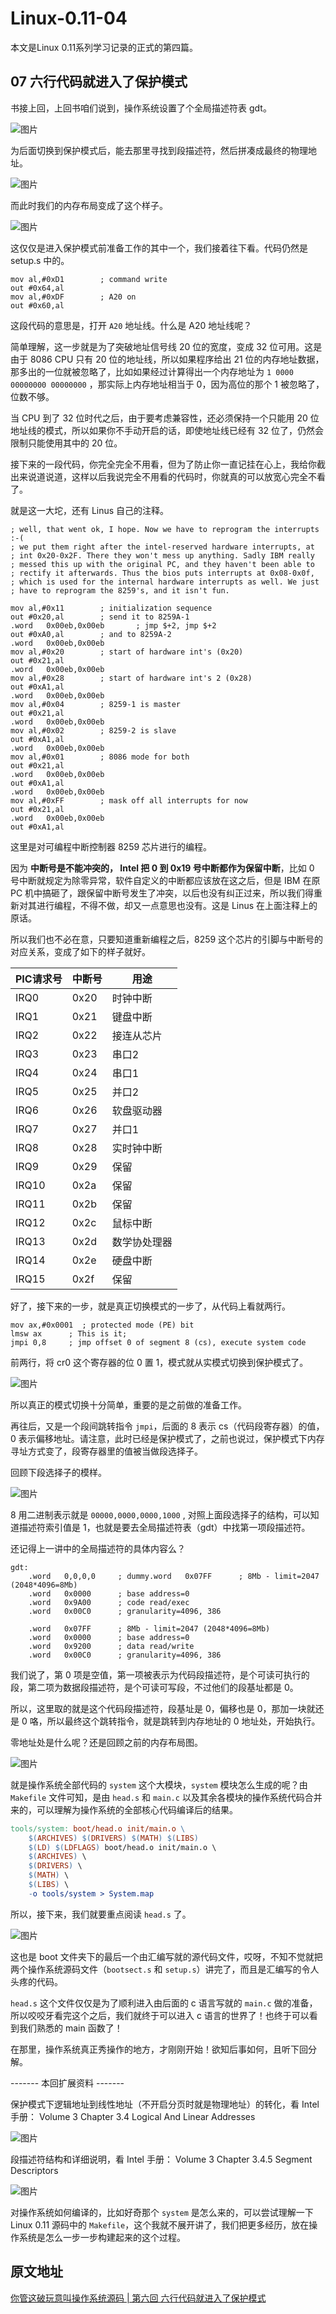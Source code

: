 # Linux-0.11-04


本文是Linux 0.11系列学习记录的正式的第四篇。

<!--more-->

## 07 六行代码就进入了保护模式

书接上回，上回书咱们说到，操作系统设置了个全局描述符表 gdt。

![图片](https://cdn.jsdelivr.net/gh/AlexsanderShaw/BlogImages@main/img/202112200955325)

为后面切换到保护模式后，能去那里寻找到段描述符，然后拼凑成最终的物理地址。

![图片](https://cdn.jsdelivr.net/gh/AlexsanderShaw/BlogImages@main/img/202112200955222)

而此时我们的内存布局变成了这个样子。

![图片](https://cdn.jsdelivr.net/gh/AlexsanderShaw/BlogImages@main/img/202112200955809)

这仅仅是进入保护模式前准备工作的其中一个，我们接着往下看。代码仍然是 setup.s 中的。

```assembly
mov al,#0xD1        ; command write
out #0x64,al
mov al,#0xDF        ; A20 on
out #0x60,al
```


这段代码的意思是，打开 `A20` 地址线。什么是 A20 地址线呢？

简单理解，这一步就是为了突破地址信号线 20 位的宽度，变成 32 位可用。这是由于 8086 CPU 只有 20 位的地址线，所以如果程序给出 21 位的内存地址数据，那多出的一位就被忽略了，比如如果经过计算得出一个内存地址为 `1 0000 00000000 00000000` ，那实际上内存地址相当于 0，因为高位的那个 1 被忽略了，位数不够。

当 CPU 到了 32 位时代之后，由于要考虑兼容性，还必须保持一个只能用 20 位地址线的模式，所以如果你不手动开启的话，即使地址线已经有 32 位了，仍然会限制只能使用其中的 20 位。

接下来的一段代码，你完全完全不用看，但为了防止你一直记挂在心上，我给你截出来说道说道，这样以后我说完全不用看的代码时，你就真的可以放宽心完全不看了。

就是这一大坨，还有 Linus 自己的注释。


```assembly
; well, that went ok, I hope. Now we have to reprogram the interrupts :-(
; we put them right after the intel-reserved hardware interrupts, at
; int 0x20-0x2F. There they won't mess up anything. Sadly IBM really
; messed this up with the original PC, and they haven't been able to
; rectify it afterwards. Thus the bios puts interrupts at 0x08-0x0f,
; which is used for the internal hardware interrupts as well. We just
; have to reprogram the 8259's, and it isn't fun.

mov al,#0x11        ; initialization sequence
out #0x20,al        ; send it to 8259A-1
.word   0x00eb,0x00eb       ; jmp $+2, jmp $+2
out #0xA0,al        ; and to 8259A-2
.word   0x00eb,0x00eb
mov al,#0x20        ; start of hardware int's (0x20)
out #0x21,al
.word   0x00eb,0x00eb
mov al,#0x28        ; start of hardware int's 2 (0x28)
out #0xA1,al
.word   0x00eb,0x00eb
mov al,#0x04        ; 8259-1 is master
out #0x21,al
.word   0x00eb,0x00eb
mov al,#0x02        ; 8259-2 is slave
out #0xA1,al
.word   0x00eb,0x00eb
mov al,#0x01        ; 8086 mode for both
out #0x21,al
.word   0x00eb,0x00eb
out #0xA1,al
.word   0x00eb,0x00eb
mov al,#0xFF        ; mask off all interrupts for now
out #0x21,al
.word   0x00eb,0x00eb
out #0xA1,al
```
这里是对可编程中断控制器 8259 芯片进行的编程。

因为 **中断号是不能冲突的， Intel 把 0 到 0x19 号中断都作为保留中断**，比如 0 号中断就规定为除零异常，软件自定义的中断都应该放在这之后，但是 IBM 在原 PC 机中搞砸了，跟保留中断号发生了冲突，以后也没有纠正过来，所以我们得重新对其进行编程，不得不做，却又一点意思也没有。这是 Linus 在上面注释上的原话。

所以我们也不必在意，只要知道重新编程之后，8259 这个芯片的引脚与中断号的对应关系，变成了如下的样子就好。

| PIC请求号 | 中断号 | 用途         |
| --------- | ------ | ------------ |
| IRQ0      | 0x20   | 时钟中断     |
| IRQ1      | 0x21   | 键盘中断     |
| IRQ2      | 0x22   | 接连从芯片   |
| IRQ3      | 0x23   | 串口2        |
| IRQ4      | 0x24   | 串口1        |
| IRQ5      | 0x25   | 并口2        |
| IRQ6      | 0x26   | 软盘驱动器   |
| IRQ7      | 0x27   | 并口1        |
| IRQ8      | 0x28   | 实时钟中断   |
| IRQ9      | 0x29   | 保留         |
| IRQ10     | 0x2a   | 保留         |
| IRQ11     | 0x2b   | 保留         |
| IRQ12     | 0x2c   | 鼠标中断     |
| IRQ13     | 0x2d   | 数学协处理器 |
| IRQ14     | 0x2e   | 硬盘中断     |
| IRQ15     | 0x2f   | 保留         |

好了，接下来的一步，就是真正切换模式的一步了，从代码上看就两行。

```assembly
mov ax,#0x0001  ; protected mode (PE) bit
lmsw ax      ; This is it;
jmpi 0,8     ; jmp offset 0 of segment 8 (cs), execute system code
```


前两行，将 cr0 这个寄存器的位 0 置 1，模式就从实模式切换到保护模式了。

![图片](https://cdn.jsdelivr.net/gh/AlexsanderShaw/BlogImages@main/img/202112201012082)

所以真正的模式切换十分简单，重要的是之前做的准备工作。

再往后，又是一个段间跳转指令 `jmpi`，后面的 8 表示 cs（代码段寄存器）的值，0 表示偏移地址。请注意，此时已经是保护模式了，之前也说过，保护模式下内存寻址方式变了，段寄存器里的值被当做段选择子。

回顾下段选择子的模样。

![图片](https://cdn.jsdelivr.net/gh/AlexsanderShaw/BlogImages@main/img/202112201012881)

8 用二进制表示就是 `00000,0000,0000,1000` , 对照上面段选择子的结构，可以知道描述符索引值是 1，也就是要去全局描述符表（gdt）中找第一项段描述符。

还记得上一讲中的全局描述符的具体内容么？

```assembly
gdt:
    .word   0,0,0,0     ; dummy.word   0x07FF      ; 8Mb - limit=2047 (2048*4096=8Mb)
    .word   0x0000      ; base address=0
    .word   0x9A00      ; code read/exec
    .word   0x00C0      ; granularity=4096, 386

    .word   0x07FF      ; 8Mb - limit=2047 (2048*4096=8Mb)
    .word   0x0000      ; base address=0
    .word   0x9200      ; data read/write
    .word   0x00C0      ; granularity=4096, 386
```
我们说了，第 0 项是空值，第一项被表示为代码段描述符，是个可读可执行的段，第二项为数据段描述符，是个可读可写段，不过他们的段基址都是 0。

所以，这里取的就是这个代码段描述符，段基址是 0，偏移也是 0，那加一块就还是 0 咯，所以最终这个跳转指令，就是跳转到内存地址的 0 地址处，开始执行。

零地址处是什么呢？还是回顾之前的内存布局图。

![图片](https://cdn.jsdelivr.net/gh/AlexsanderShaw/BlogImages@main/img/202112201014306)

就是操作系统全部代码的 `system` 这个大模块，`system` 模块怎么生成的呢？由 `Makefile` 文件可知，是由 `head.s` 和 `main.c` 以及其余各模块的操作系统代码合并来的，可以理解为操作系统的全部核心代码编译后的结果。

```makefile
tools/system: boot/head.o init/main.o \
    $(ARCHIVES) $(DRIVERS) $(MATH) $(LIBS)
    $(LD) $(LDFLAGS) boot/head.o init/main.o \
    $(ARCHIVES) \
    $(DRIVERS) \
    $(MATH) \
    $(LIBS) \
    -o tools/system > System.map
```


所以，接下来，我们就要重点阅读 `head.s` 了。

![图片](https://cdn.jsdelivr.net/gh/AlexsanderShaw/BlogImages@main/img/202112201015104)


这也是 boot 文件夹下的最后一个由汇编写就的源代码文件，哎呀，不知不觉就把两个操作系统源码文件（`bootsect.s` 和 `setup.s`）讲完了，而且是汇编写的令人头疼的代码。

`head.s` 这个文件仅仅是为了顺利进入由后面的 c 语言写就的 `main.c` 做的准备，所以咬咬牙看完这个之后，我们就终于可以进入 c 语言的世界了！也终于可以看到我们熟悉的 main 函数了！

在那里，操作系统真正秀操作的地方，才刚刚开始！欲知后事如何，且听下回分解。


------- 本回扩展资料 -------

保护模式下逻辑地址到线性地址（不开启分页时就是物理地址）的转化，看 Intel 手册：
Volume 3 Chapter 3.4 Logical And Linear Addresses

![图片](https://cdn.jsdelivr.net/gh/AlexsanderShaw/BlogImages@main/img/202112201016988)

段描述符结构和详细说明，看 Intel 手册：
Volume 3 Chapter 3.4.5 Segment Descriptors

![图片](https://cdn.jsdelivr.net/gh/AlexsanderShaw/BlogImages@main/img/202112201016247)

对操作系统如何编译的，比如好奇那个 `system` 是怎么来的，可以尝试理解一下 Linux 0.11 源码中的 `Makefile`，这个我就不展开讲了，我们把更多经历，放在操作系统是怎么一步一步构建起来的这个过程。

## 原文地址

[你管这破玩意叫操作系统源码 | 第六回 六行代码就进入了保护模式](https://mp.weixin.qq.com/s/S5zarr9BmLhUHAmdmeNypA)


